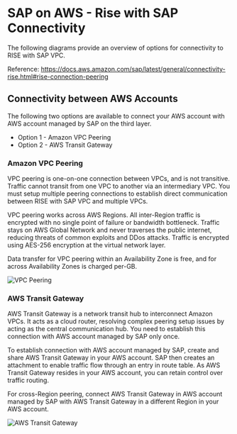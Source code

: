 # SAP on AWS - Rise with SAP Connectivity
The following diagrams provide an overview of options for connectivity to RISE with SAP VPC.

Reference: https://docs.aws.amazon.com/sap/latest/general/connectivity-rise.html#rise-connection-peering

## Connectivity between AWS Accounts
The following two options are available to connect your AWS account with AWS account managed by SAP on the third layer.
* Option 1 - Amazon VPC Peering
* Option 2 - AWS Transit Gateway

### Amazon VPC Peering

VPC peering is one-on-one connection between VPCs, and is not transitive. Traffic cannot transit from one VPC to another via an intermediary VPC. You must setup multiple peering connections to establish direct communication between RISE with SAP VPC and multiple VPCs. 

VPC peering works across AWS Regions. All inter-Region traffic is encrypted with no single point of failure or bandwidth bottleneck. Traffic stays on AWS Global Network and never traverses the public internet, reducing threats of common exploits and DDos attacks. Traffic is encrypted using AES-256 encryption at the virtual network layer.

Data transfer for VPC peering within an Availability Zone is free, and for across Availability Zones is charged per-GB.

![VPC Peering](https://github.com/luiz-machado-pt/sap-on-aws/assets/170890096/e29dd624-93bc-4057-aab5-e41008beb7d9)

### AWS Transit Gateway

AWS Transit Gateway is a network transit hub to interconnect Amazon VPCs. It acts as a cloud router, resolving complex peering setup issues by acting as the central communication hub. You need to establish this connection with AWS account managed by SAP only once.

To establish connection with AWS account managed by SAP, create and share AWS Transit Gateway in your AWS account. SAP then creates an attachment to enable traffic flow through an entry in route table. As AWS Transit Gateway resides in your AWS account, you can retain control over traffic routing.

For cross-Region peering, connect AWS Transit Gateway in AWS account managed by SAP with AWS Transit Gateway in a different Region in your AWS account.

![AWS Transit Gateway](https://github.com/luiz-machado-pt/sap-on-aws/assets/170890096/0b9a5633-fd0e-4a3a-bf42-8f00d5188926)







